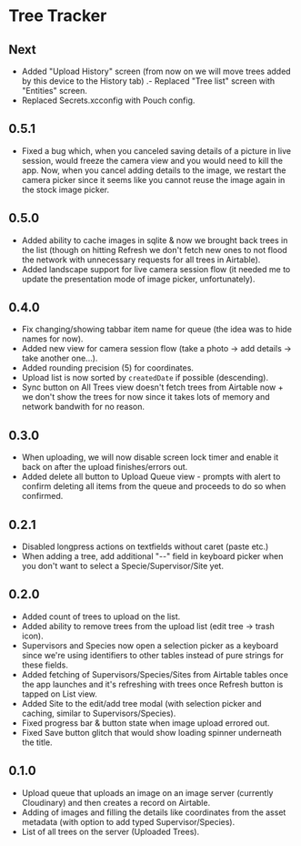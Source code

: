#  Tree Tracker

## Next
- Added "Upload History" screen (from now on we will move trees added by this device to the History tab)
.- Replaced "Tree list" screen with "Entities" screen.
- Replaced Secrets.xcconfig with Pouch config.

## 0.5.1
- Fixed a bug which, when you canceled saving details of a picture in live session, would freeze the camera view and you would need to kill the app. Now, when you cancel adding details to the image, we restart the camera picker since it seems like you cannot reuse the image again in the stock image picker.

## 0.5.0
- Added ability to cache images in sqlite & now we brought back trees in the list (though on hitting Refresh we don't fetch new ones to not flood the network with unnecessary requests for all trees in Airtable).
- Added landscape support for live camera session flow (it needed me to update the presentation mode of image picker, unfortunately).

## 0.4.0
- Fix changing/showing tabbar item name for queue (the idea was to hide names for now).
- Added new view for camera session flow (take a photo -> add details -> take another one...).
- Added rounding precision (5) for coordinates.
- Upload list is now sorted by `createdDate` if possible (descending).
- Sync button on All Trees view doesn't fetch trees from Airtable now + we don't show the trees for now since it takes lots of memory and network bandwith for no reason.

## 0.3.0
- When uploading, we will now disable screen lock timer and enable it back on after the upload finishes/errors out.
- Added delete all button to Upload Queue view - prompts with alert to confirm deleting all items from the queue and proceeds to do so when confirmed.

## 0.2.1
- Disabled longpress actions on textfields without caret (paste etc.)
- When adding a tree, add additional "--" field in keyboard picker when you don't want to select a Specie/Supervisor/Site yet.

## 0.2.0
- Added count of trees to upload on the list.
- Added ability to remove trees from the upload list (edit tree -> trash icon).
- Supervisors and Species now open a selection picker as a keyboard since we're using identifiers to other tables instead of pure strings for these fields.
- Added fetching of Supervisors/Species/Sites from Airtable tables once the app launches and it's refreshing with trees once Refresh button is tapped on List view. 
- Added Site to the edit/add tree modal (with selection picker and caching, similar to Supervisors/Species).
- Fixed progress bar & button state when image upload errored out.
- Fixed Save button glitch that would show loading spinner underneath the title.

## 0.1.0
- Upload queue that uploads an image on an image server (currently Cloudinary) and then creates a record on Airtable.
- Adding of images and filling the details like coordinates from the asset metadata (with option to add typed Supervisor/Species).
- List of all trees on the server (Uploaded Trees).
